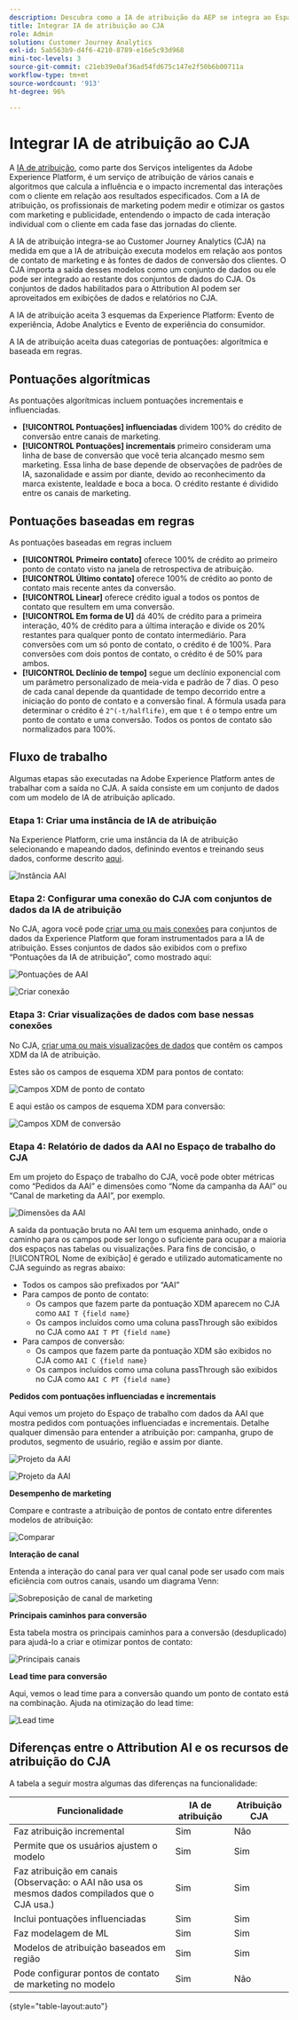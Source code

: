 ```yaml
---
description: Descubra como a IA de atribuição da AEP se integra ao Espaço de trabalho no CJA.
title: Integrar IA de atribuição ao CJA
role: Admin
solution: Customer Journey Analytics
exl-id: 5ab563b9-d4f6-4210-8789-e16e5c93d968
mini-toc-levels: 3
source-git-commit: c21eb39e0af36ad54fd675c147e2f50b6b00711a
workflow-type: tm+mt
source-wordcount: '913'
ht-degree: 96%

---
```


# Integrar IA de atribuição ao CJA

A [IA de atribuição](https://experienceleague.adobe.com/docs/experience-platform/intelligent-services/attribution-ai/overview.html?lang=pt-BR), como parte dos Serviços inteligentes da Adobe Experience Platform, é um serviço de atribuição de vários canais e algoritmos que calcula a influência e o impacto incremental das interações com o cliente em relação aos resultados especificados. Com a IA de atribuição, os profissionais de marketing podem medir e otimizar os gastos com marketing e publicidade, entendendo o impacto de cada interação individual com o cliente em cada fase das jornadas do cliente.

A IA de atribuição integra-se ao Customer Journey Analytics (CJA) na medida em que a IA de atribuição executa modelos em relação aos pontos de contato de marketing e às fontes de dados de conversão dos clientes. O CJA importa a saída desses modelos como um conjunto de dados ou ele pode ser integrado ao restante dos conjuntos de dados do CJA. Os conjuntos de dados habilitados para o Attribution AI podem ser aproveitados em exibições de dados e relatórios no CJA.

A IA de atribuição aceita 3 esquemas da Experience Platform: Evento de experiência, Adobe Analytics e Evento de experiência do consumidor.

A IA de atribuição aceita duas categorias de pontuações: algorítmica e baseada em regras.

## Pontuações algorítmicas

As pontuações algorítmicas incluem pontuações incrementais e influenciadas.

* **[!UICONTROL Pontuações] influenciadas** dividem 100% do crédito de conversão entre canais de marketing.
* **[!UICONTROL Pontuações] incrementais** primeiro consideram uma linha de base de conversão que você teria alcançado mesmo sem marketing. Essa linha de base depende de observações de padrões de IA, sazonalidade e assim por diante, devido ao reconhecimento da marca existente, lealdade e boca a boca. O crédito restante é dividido entre os canais de marketing.

## Pontuações baseadas em regras

As pontuações baseadas em regras incluem

* **[!UICONTROL Primeiro contato]** oferece 100% de crédito ao primeiro ponto de contato visto na janela de retrospectiva de atribuição.
* **[!UICONTROL Último contato]** oferece 100% de crédito ao ponto de contato mais recente antes da conversão.
* **[!UICONTROL Linear]** oferece crédito igual a todos os pontos de contato que resultem em uma conversão.
* **[!UICONTROL Em forma de U]** dá 40% de crédito para a primeira interação, 40% de crédito para a última interação e divide os 20% restantes para qualquer ponto de contato intermediário. Para conversões com um só ponto de contato, o crédito é de 100%. Para conversões com dois pontos de contato, o crédito é de 50% para ambos.
* **[!UICONTROL Declínio de tempo]** segue um declínio exponencial com um parâmetro personalizado de meia-vida e padrão de 7 dias. O peso de cada canal depende da quantidade de tempo decorrido entre a iniciação do ponto de contato e a conversão final. A fórmula usada para determinar o crédito é `2^(-t/halflife)`, em que `t` é o tempo entre um ponto de contato e uma conversão. Todos os pontos de contato são normalizados para 100%.

## Fluxo de trabalho

Algumas etapas são executadas na Adobe Experience Platform antes de trabalhar com a saída no CJA. A saída consiste em um conjunto de dados com um modelo de IA de atribuição aplicado.

### Etapa 1: Criar uma instância de IA de atribuição

Na Experience Platform, crie uma instância da IA de atribuição selecionando e mapeando dados, definindo eventos e treinando seus dados, conforme descrito [aqui](https://experienceleague.adobe.com/docs/experience-platform/intelligent-services/attribution-ai/user-guide.html?lang=pt-BR).

![Instância AAI](assets/aai-instance.png)

### Etapa 2: Configurar uma conexão do CJA com conjuntos de dados da IA de atribuição

No CJA, agora você pode [criar uma ou mais conexões](/help/connections/create-connection.md) para conjuntos de dados da Experience Platform que foram instrumentados para a IA de atribuição. Esses conjuntos de dados são exibidos com o prefixo “Pontuações da IA de atribuição”, como mostrado aqui:

![Pontuações de AAI](assets/aai-scores.png)

![Criar conexão](assets/aai-create-connection.png)

### Etapa 3: Criar visualizações de dados com base nessas conexões

No CJA, [criar uma ou mais visualizações de dados](/help/data-views/create-dataview.md) que contêm os campos XDM da IA de atribuição.

Estes são os campos de esquema XDM para pontos de contato:

![Campos XDM de ponto de contato](assets/touchpoint-fields.png)

E aqui estão os campos de esquema XDM para conversão:

![Campos XDM de conversão](assets/conversion-fields.png)

### Etapa 4: Relatório de dados da AAI no Espaço de trabalho do CJA

Em um projeto do Espaço de trabalho do CJA, você pode obter métricas como “Pedidos da AAI” e dimensões como “Nome da campanha da AAI” ou “Canal de marketing da AAI”, por exemplo.

![Dimensões da AAI](assets/aai-dims.png)

A saída da pontuação bruta no AAI tem um esquema aninhado, onde o caminho para os campos pode ser longo o suficiente para ocupar a maioria dos espaços nas tabelas ou visualizações. Para fins de concisão, o [!UICONTROL Nome de exibição] é gerado e utilizado automaticamente no CJA seguindo as regras abaixo:

* Todos os campos são prefixados por “AAI”
* Para campos de ponto de contato:
   * Os campos que fazem parte da pontuação XDM aparecem no CJA como `AAI T {field name}`
   * Os campos incluídos como uma coluna passThrough são exibidos no CJA como `AAI T PT {field name}`
* Para campos de conversão:
   * Os campos que fazem parte da pontuação XDM são exibidos no CJA como `AAI C {field name}`
   * Os campos incluídos como uma coluna passThrough são exibidos no CJA como `AAI C PT {field name}`

**Pedidos com pontuações influenciadas e incrementais**

Aqui vemos um projeto do Espaço de trabalho com dados da AAI que mostra pedidos com pontuações influenciadas e incrementais. Detalhe qualquer dimensão para entender a atribuição por: campanha, grupo de produtos, segmento de usuário, região e assim por diante.

![Projeto da AAI](assets/aai-project.png)

![Projeto da AAI](assets/aai-project2.png)

**Desempenho de marketing**

Compare e contraste a atribuição de pontos de contato entre diferentes modelos de atribuição:

![Comparar](assets/compare.png)

**Interação de canal**

Entenda a interação do canal para ver qual canal pode ser usado com mais eficiência com outros canais, usando um diagrama Venn:

![Sobreposição de canal de marketing](assets/mc-overlap.png)

**Principais caminhos para conversão**

Esta tabela mostra os principais caminhos para a conversão (desduplicado) para ajudá-lo a criar e otimizar pontos de contato:

![Principais canais](assets/top-channels.png)

**Lead time para conversão**

Aqui, vemos o lead time para a conversão quando um ponto de contato está na combinação. Ajuda na otimização do lead time:

![Lead time](assets/lead-time.png)

## Diferenças entre o Attribution AI e os recursos de atribuição do CJA

A tabela a seguir mostra algumas das diferenças na funcionalidade:

| Funcionalidade | IA de atribuição | Atribuição CJA |
| --- | --- | --- |
| Faz atribuição incremental | Sim | Não |
| Permite que os usuários ajustem o modelo | Sim | Sim |
| Faz atribuição em canais (Observação: o AAI não usa os mesmos dados compilados que o CJA usa.) | Sim | Sim |
| Inclui pontuações influenciadas | Sim | Sim |
| Faz modelagem de ML | Sim | Sim |
| Modelos de atribuição baseados em região | Sim | Sim |
| Pode configurar pontos de contato de marketing no modelo | Sim | Não |

{style="table-layout:auto"}

